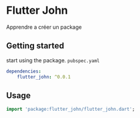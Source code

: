 # Flutter John

Apprendre a créer un package

## Getting started

start using the package. `pubspec.yaml`

```yaml
dependencies:
    flutter_john: ^0.0.1
```

## Usage

```dart
import 'package:flutter_john/flutter_john.dart';
```


